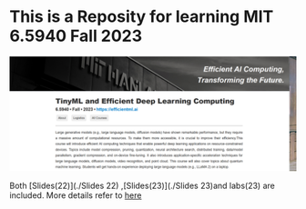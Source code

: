 # **This is a Reposity for learning MIT 6.5940 Fall 2023**
![alt Cover](./assets/Cover01.jpg)




Both [Slides(22)](./Slides 22) ,[Slides(23)](./Slides 23)and labs(23) are included.
More details refer to [here](https://hanlab.mit.edu/courses/2023-fall-65940)
